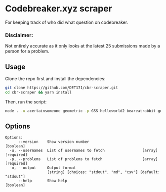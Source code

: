 # Codebreaker.xyz scraper
For keeping track of who did what question on codebreaker.

### Disclaimer:
Not entirely accurate as it only looks at the latest 25 submissions made by a person for a problem.

## Usage
Clone the repo first and install the dependencies:
```bash
git clone https://github.com/DET171/cbr-scraper.git
cd cbr-scraper && yarn install
```

Then, run the script:
```bash
node . -u acertainsomeone geometric -p GSS helloworld2 beareatrabbit guessproblem3
```

## Options
```
Options:
      --version    Show version number                                 [boolean]
  -u, --usernames  List of usernames to fetch                 [array] [required]
  -p, --problems   List of problems to fetch                  [array] [required]
  -o, --output     Output format
                   [string] [choices: "stdout", "md", "csv"] [default: "stdout"]
      --help       Show help                                           [boolean]
```